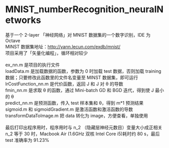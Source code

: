 # MNIST_numberRecognition_neuralNetworks
基于一个 2-layer 「神经网络」对 MNIST 数据集的一个数字识别，IDE 为 Octave<br/>
MINST 数据集地址：http://yann.lecun.com/exdb/mnist/<br/>
项目采用了「矢量化编程」，循环相对较少<br/>
<br/>
  ex_nn.m 是项目的执行文件<br/>
  loadData.m 是加载数据的函数，参数为 0 时加载 test 数据，否则加载 training 数据；只要修改此函数里的文件名变量至 MINST 数据集，即可运行<br/>
  lrCostFunction_nn.m 是代价函数，返回 J 和 J 对 θ 的导数<br/>
  fmin_nn.m 是求取 θ 的函数，通过 Mini-batch GD 和 BGD 迭代，得到使 J 最小的 θ<br/>
  predict_nn.m 是预测函数，传入 test 样本集和 θ，得到 m*1 预测结果<br/>
  sigmoid.m 和 sigmoidGradient.m 是激活函数和激活函数的导数<br/>
  transformDataToImage.m 把 data 转化为 image，方便查看，单独使用<br/>
<br/>
最后打印出程序用时，程序用时与 n_2 （隐藏层神经元数目）变量大小成正相关<br/>
n_2 等于 30 时，Macbook Air (1.6GHz 双核 Intel Core i5)耗时约 80 s，最后 test 准确率为 91.23%<br/>
